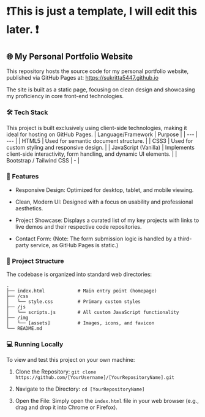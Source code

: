 # ❗This is just a template, I will edit this later. ❗
## 🌐 My Personal Portfolio Website
This repository hosts the source code for my personal portfolio website, published via GitHub Pages at: https://sukritta5447.github.io

The site is built as a static page, focusing on clean design and showcasing my proficiency in core front-end technologies.

### 🛠️ Tech Stack
This project is built exclusively using client-side technologies, making it ideal for hosting on GitHub Pages.
| Language/Framework | Purpose |
| --- | --- |
| HTML5 |	Used for semantic document structure. |
| CSS3 |	Used for custom styling and responsive design. |
| JavaScript (Vanilla) |	Implements client-side interactivity, form handling, and dynamic UI elements. |
| Bootstrap / Tailwind CSS | - |

### 🚀 Features
- Responsive Design: Optimized for desktop, tablet, and mobile viewing.

- Clean, Modern UI: Designed with a focus on usability and professional aesthetics.

- Project Showcase: Displays a curated list of my key projects with links to live demos and their respective code repositories.

- Contact Form: (Note: The form submission logic is handled by a third-party service, as GitHub Pages is static.)

### 📂 Project Structure
The codebase is organized into standard web directories:
```
.
├── index.html            # Main entry point (homepage)
├── /css
│   └── style.css         # Primary custom styles
├── /js
│   └── scripts.js        # All custom JavaScript functionality
├── /img
│   └── [assets]          # Images, icons, and favicon
└── README.md
```

### 💻 Running Locally
To view and test this project on your own machine:

1. Clone the Repository:
`git clone https://github.com/[YourUsername]/[YourRepositoryName].git`

2. Navigate to the Directory:
`cd [YourRepositoryName]`

3. Open the File:
Simply open the `index.html` file in your web browser (e.g., drag and drop it into Chrome or Firefox).

